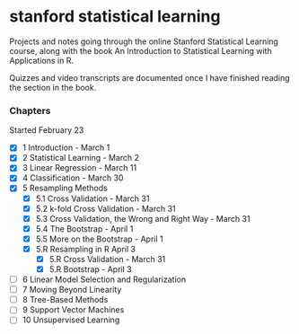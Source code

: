 # stanford statistical learning
Projects and notes going through the online Stanford Statistical Learning course,
along with the book An Introduction to Statistical Learning with Applications in R. 

Quizzes and video transcripts are documented once I have finished reading the section
in the book.

### Chapters
Started February 23 
- [x] 1 Introduction - March 1
- [x] 2 Statistical Learning - March 2
- [x] 3 Linear Regression - March 11 
- [x] 4 Classification - March 30
- [x] 5 Resampling Methods 
    - [x] 5.1 Cross Validation - March 31
    - [x] 5.2 k-fold Cross Validation - March 31
    - [x] 5.3 Cross Validation, the Wrong and Right Way - March 31
    - [x] 5.4 The Bootstrap - April 1
    - [x] 5.5 More on the Bootstrap - April 1
    - [x] 5.R Resampling in R April 3
        - [x] 5.R Cross Validation - March 31
        - [x] 5.R Bootstrap - April 3
- [ ] 6 Linear Model Selection and Regularization
- [ ] 7 Moving Beyond Linearity 
- [ ] 8 Tree-Based Methods
- [ ] 9 Support Vector Machines
- [ ] 10 Unsupervised Learning
